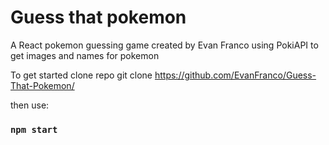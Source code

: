 # Guess that pokemon
A React pokemon guessing game created by Evan Franco using PokiAPI to get images and names for pokemon


To get started clone repo
git clone https://github.com/EvanFranco/Guess-That-Pokemon/

then use:
### `npm start`


